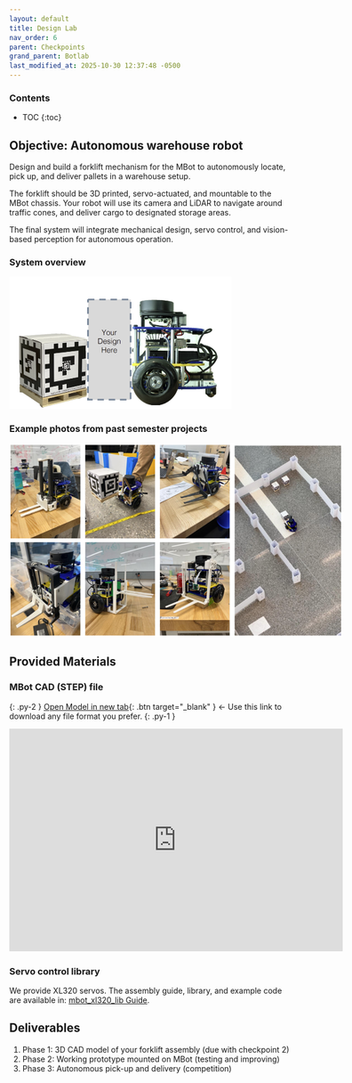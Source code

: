```yaml
---
layout: default
title: Design Lab
nav_order: 6
parent: Checkpoints
grand_parent: Botlab
last_modified_at: 2025-10-30 12:37:48 -0500
---
```


### Contents
* TOC
{:toc}

## Objective: Autonomous warehouse robot

Design and build a forklift mechanism for the MBot to autonomously locate, pick up, and deliver pallets in a warehouse setup.

The forklift should be 3D printed, servo-actuated, and mountable to the MBot chassis. Your robot will use its camera and LiDAR to navigate around traffic cones, and deliver cargo to designated storage areas.

The final system will integrate mechanical design, servo control, and vision-based perception for autonomous operation.

### System overview
<a class="image-link" href="/assets/images/botlab/checkpoints/design-lab01.png">
<img src="/assets/images/botlab/checkpoints/design-lab01.png" alt=" " style="max-width:400px;"/>
</a>

### Example photos from past semester projects
<a class="image-link" href="/assets/images/botlab/checkpoints/design-lab02.png">
<img src="/assets/images/botlab/checkpoints/design-lab02.png" alt=" " style="max-width:600px;"/>
</a>


## Provided Materials

### MBot CAD (STEP) file
{: .py-2 }
[Open Model in new tab](https://umich2673.autodesk360.com/g/shares/SH30dd5QT870c25f12fcdf2d18fed05cc396){: .btn target="_blank" } <- Use this link to download any file format you prefer.
{: .py-1 }

<iframe src="https://umich2673.autodesk360.com/shares/public/SH30dd5QT870c25f12fcdf2d18fed05cc396?mode=embed" width="600" height="400" allowfullscreen="true" webkitallowfullscreen="true" mozallowfullscreen="true" frameborder="0"></iframe>


### Servo control library

We provide XL320 servos.
The assembly guide, library, and example code are available in: [mbot_xl320_lib Guide](/docs/botlab/how-to-guide/mbot-xl320-guide).


## Deliverables
1. Phase 1: 3D CAD model of your forklift assembly (due with checkpoint 2)
2. Phase 2: Working prototype mounted on MBot (testing and improving)
3. Phase 3: Autonomous pick-up and delivery (competition)